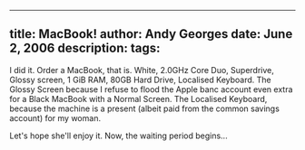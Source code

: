 -----
title:  MacBook!
author: Andy Georges
date: June 2, 2006
description: 
tags: 
-----







I did it. Order a MacBook, that is. White, 2.0GHz Core Duo, Superdrive,
Glossy screen, 1 GiB RAM, 80GB Hard Drive, Localised Keyboard. The
Glossy Screen because I refuse to flood the Apple banc account even
extra for a Black MacBook with a Normal Screen. The Localised Keyboard,
because the machine is a present (albeit paid from the common savings
account) for my woman.


Let's hope she'll enjoy it. Now, the waiting period begins...




